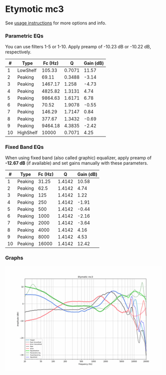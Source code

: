 # Etymotic mc3
See [usage instructions](https://github.com/jaakkopasanen/AutoEq#usage) for more options and info.

### Parametric EQs
You can use filters 1-5 or 1-10. Apply preamp of -10.23 dB or -10.22 dB, respectively.

|   # | Type      |   Fc (Hz) |      Q |   Gain (dB) |
|-----|-----------|-----------|--------|-------------|
|   1 | LowShelf  |    105.33 | 0.7071 |       11.57 |
|   2 | Peaking   |     69.11 | 0.3488 |       -3.14 |
|   3 | Peaking   |   1467.17 | 1.258  |       -4.73 |
|   4 | Peaking   |   4825.82 | 1.3131 |        4.74 |
|   5 | Peaking   |   9864.63 | 1.6171 |        6.78 |
|   6 | Peaking   |     70.52 | 1.9078 |       -0.55 |
|   7 | Peaking   |    146.29 | 1.7147 |        0.84 |
|   8 | Peaking   |    377.67 | 1.3432 |       -0.69 |
|   9 | Peaking   |   9464.18 | 4.3835 |       -2.42 |
|  10 | HighShelf |  10000    | 0.7071 |        4.25 |

### Fixed Band EQs
When using fixed band (also called graphic) equalizer, apply preamp of **-12.67 dB** (if available) and set gains manually with these parameters.

|   # | Type    |   Fc (Hz) |      Q |   Gain (dB) |
|-----|---------|-----------|--------|-------------|
|   1 | Peaking |     31.25 | 1.4142 |       10.58 |
|   2 | Peaking |     62.5  | 1.4142 |        4.74 |
|   3 | Peaking |    125    | 1.4142 |        1.22 |
|   4 | Peaking |    250    | 1.4142 |       -1.91 |
|   5 | Peaking |    500    | 1.4142 |       -0.44 |
|   6 | Peaking |   1000    | 1.4142 |       -2.16 |
|   7 | Peaking |   2000    | 1.4142 |       -3.64 |
|   8 | Peaking |   4000    | 1.4142 |        4.16 |
|   9 | Peaking |   8000    | 1.4142 |        4.53 |
|  10 | Peaking |  16000    | 1.4142 |       12.42 |

### Graphs
![](./Etymotic%20mc3.png)
